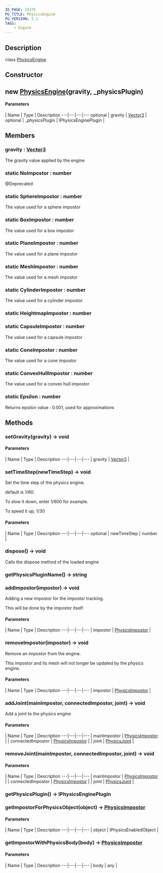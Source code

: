 ```yaml
---
ID_PAGE: 25275
PG_TITLE: PhysicsEngine
PG_VERSION: 2.1
TAGS:
    - Engine
---
```

## Description

class [PhysicsEngine](/classes/2.4/PhysicsEngine)



## Constructor

## new [PhysicsEngine](/classes/2.4/PhysicsEngine)(gravity, _physicsPlugin)



#### Parameters
 | Name | Type | Description
---|---|---|---
optional | gravity | [Vector3](/classes/2.4/Vector3) | 
optional | _physicsPlugin | IPhysicsEnginePlugin | 
## Members

### gravity : [Vector3](/classes/2.4/Vector3)

The gravity value applied by the engine

### static NoImpostor : number

@Deprecated

### static SphereImpostor : number

The value used for a sphere impostor

### static BoxImpostor : number

The value used for a box impostor

### static PlaneImpostor : number

The value used for a plane impostor

### static MeshImpostor : number

The value used for a mesh impostor

### static CylinderImpostor : number

The value used for a cylinder impostor

### static HeightmapImpostor : number



### static CapsuleImpostor : number

The value used for a capsule impostor

### static ConeImpostor : number

The value used for a cone impostor

### static ConvexHullImpostor : number

The value used for a convex hull impostor

### static Epsilon : number

Returns epsilon value : 0.001, used for approximations

## Methods

### setGravity(gravity) &rarr; void



#### Parameters
 | Name | Type | Description
---|---|---|---
 | gravity | [Vector3](/classes/2.4/Vector3) | 

### setTimeStep(newTimeStep) &rarr; void

Set the time step of the physics engine.

default is 1/60.

To slow it down, enter 1/600 for example.

To speed it up, 1/30

#### Parameters
 | Name | Type | Description
---|---|---|---
optional | newTimeStep | number | 

### dispose() &rarr; void

Calls the dispose method of the loaded engine
### getPhysicsPluginName() &rarr; string


### addImpostor(impostor) &rarr; void

Adding a new impostor for the impostor tracking.

This will be done by the impostor itself.

#### Parameters
 | Name | Type | Description
---|---|---|---
 | impostor | [PhysicsImpostor](/classes/2.4/PhysicsImpostor) | 

### removeImpostor(impostor) &rarr; void

Remove an impostor from the engine.

This impostor and its mesh will not longer be updated by the physics engine.

#### Parameters
 | Name | Type | Description
---|---|---|---
 | impostor | [PhysicsImpostor](/classes/2.4/PhysicsImpostor) | 

### addJoint(mainImpostor, connectedImpostor, joint) &rarr; void

Add a joint to the physics engine

#### Parameters
 | Name | Type | Description
---|---|---|---
 | mainImpostor | [PhysicsImpostor](/classes/2.4/PhysicsImpostor) | 
 | connectedImpostor | [PhysicsImpostor](/classes/2.4/PhysicsImpostor) | 
 | joint | [PhysicsJoint](/classes/2.4/PhysicsJoint) | 
### removeJoint(mainImpostor, connectedImpostor, joint) &rarr; void



#### Parameters
 | Name | Type | Description
---|---|---|---
 | mainImpostor | [PhysicsImpostor](/classes/2.4/PhysicsImpostor) | 
 | connectedImpostor | [PhysicsImpostor](/classes/2.4/PhysicsImpostor) | 
 | joint | [PhysicsJoint](/classes/2.4/PhysicsJoint) | 
### getPhysicsPlugin() &rarr; IPhysicsEnginePlugin


### getImpostorForPhysicsObject(object) &rarr; [PhysicsImpostor](/classes/2.4/PhysicsImpostor)



#### Parameters
 | Name | Type | Description
---|---|---|---
 | object | IPhysicsEnabledObject | 

### getImpostorWithPhysicsBody(body) &rarr; [PhysicsImpostor](/classes/2.4/PhysicsImpostor)



#### Parameters
 | Name | Type | Description
---|---|---|---
 | body | any | 

